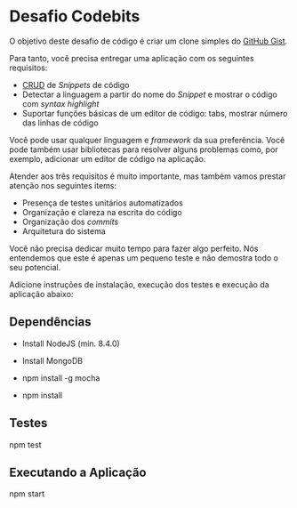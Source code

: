 # Desafio Codebits

O objetivo deste desafio de código é criar um clone simples do [GitHub Gist](https://gist.github.com/).

Para tanto, você precisa entregar uma aplicação com os seguintes requisitos:

- [CRUD](https://www.wikiwand.com/en/Create,_read,_update_and_delete) de _Snippets_ de código
- Detectar a linguagem a partir do nome do _Snippet_ e mostrar o código com _syntax highlight_
- Suportar funções básicas de um editor de código: tabs, mostrar número das linhas de código

Você pode usar qualquer linguagem e _framework_ da sua preferência. Você pode também usar
bibliotecas para resolver alguns problemas como, por exemplo, adicionar um editor de código na aplicação.

Atender aos três requisitos é muito importante, mas também vamos prestar atenção nos seguintes items:

- Presença de testes unitários automatizados
- Organização e clareza na escrita do código
- Organização dos _commits_
- Arquitetura do sistema

Você não precisa dedicar muito tempo para fazer algo perfeito. Nós entendemos que este é apenas um pequeno
teste e não demostra todo o seu potencial.

Adicione instruções de instalação, execução dos testes e execução da aplicação abaixo:

## Dependências

- Install NodeJS (min. 8.4.0)
- Install MongoDB

- npm install -g mocha
- npm install


## Testes

npm test

## Executando a Aplicação

npm start